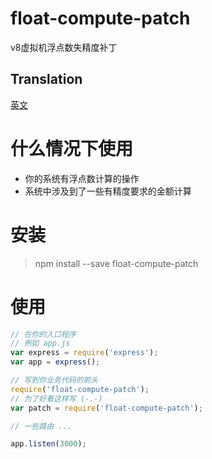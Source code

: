 # float-compute-patch
v8虚拟机浮点数失精度补丁

## Translation
[英文](README.md)

# 什么情况下使用
- 你的系统有浮点数计算的操作
- 系统中涉及到了一些有精度要求的金额计算

# 安装
> npm install --save float-compute-patch

# 使用
```javascript
// 在你的入口程序
// 例如 app.js
var express = require('express');
var app = express();

// 写到你业务代码的前头
require('float-compute-patch');
// 为了好看这样写 (-.-)
var patch = require('float-compute-patch');

// 一些路由 ...

app.listen(3000);
```
